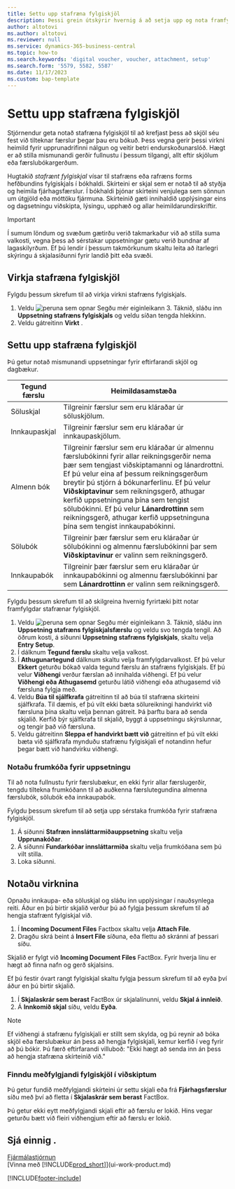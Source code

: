 ```yaml
---
title: Settu upp stafræna fylgiskjöl
description: Þessi grein útskýrir hvernig á að setja upp og nota framfylgdar stafrænar fylgiskjöl í Microsoft Dynamics 365 Business Central.
author: altotovi
ms.author: altotovi
ms.reviewer: null
ms.service: dynamics-365-business-central
ms.topic: how-to
ms.search.keywords: 'digital voucher, voucher, attachment, setup'
ms.search.form: '5579, 5582, 5587'
ms.date: 11/17/2023
ms.custom: bap-template
---
```


# <a name="set-up-digital-vouchers"></a>Settu upp stafræna fylgiskjöl

Stjórnendur geta notað stafræna fylgiskjöl til að krefjast þess að skjöl séu fest við tilteknar færslur þegar þau eru bókuð. Þess vegna gerir þessi virkni heimild fyrir upprunadrifinni nálgun og veitir betri endurskoðunarslóð. Hægt er að stilla mismunandi gerðir fullnustu í þessum tilgangi, allt eftir skjölum eða færslubókargerðum.

Hugtakið *stafrænt fylgiskjal* vísar til stafræns eða rafræns forms hefðbundins fylgiskjals í bókhaldi. Skírteini er skjal sem er notað til að styðja og heimila fjárhagsfærslur. Í bókhaldi þjónar skírteini venjulega sem sönnun um útgjöld eða móttöku fjármuna. Skírteinið gæti innihaldið upplýsingar eins og dagsetningu viðskipta, lýsingu, upphæð og allar heimildarundirskriftir.

> [!IMPORTANT]
> Í sumum löndum og svæðum gætirðu verið takmarkaður við að stilla suma valkosti, vegna þess að sérstakar uppsetningar gætu verið bundnar af lagaskilyrðum. Ef þú lendir í þessum takmörkunum skaltu leita að ítarlegri skýringu á skjalasíðunni fyrir landið þitt eða svæði.

## <a name="enable-digital-vouchers"></a>Virkja stafræna fylgiskjöl

Fylgdu þessum skrefum til að virkja virkni stafræns fylgiskjals.

1. Veldu ![peruna sem opnar Segðu mér eiginleikann 3.](media/ui-search/search_small.png "Segðu mér hvað þú vilt gera") Táknið, sláðu inn **Uppsetning stafræns fylgiskjals** og veldu síðan tengda hlekkinn.
2. Veldu gátreitinn **Virkt** .

## <a name="set-up-digital-vouchers-1"></a>Settu upp stafræna fylgiskjöl

Þú getur notað mismunandi uppsetningar fyrir eftirfarandi skjöl og dagbækur.

| Tegund færslu | Heimildasamstæða |
|------------|-------------|
| Söluskjal | Tilgreinir færslur sem eru kláraðar úr söluskjölum. |
| Innkaupaskjal | Tilgreinir færslur sem eru kláraðar úr innkaupaskjölum. |
| Almenn bók | Tilgreinir færslur sem eru kláraðar úr almennu færslubókinni fyrir allar reikningsgerðir nema þær sem tengjast viðskiptamanni og lánardrottni. Ef þú velur eina af þessum reikningsgerðum breytir þú stjórn á bókunarferlinu. Ef þú velur **Viðskiptavinur** sem reikningsgerð, athugar kerfið uppsetninguna þína sem tengist sölubókinni. Ef þú velur **Lánardrottinn** sem reikningsgerð, athugar kerfið uppsetninguna þína sem tengist innkaupabókinni. |
| Sölubók | Tilgreinir þær færslur sem eru kláraðar úr sölubókinni og almennu færslubókinni þar sem **Viðskiptavinur** er valinn sem reikningsgerð. |
| Innkaupabók | Tilgreinir þær færslur sem eru kláraðar úr innkaupabókinni og almennu færslubókinni þar sem **Lánardrottinn** er valinn sem reikningsgerð. |

Fylgdu þessum skrefum til að skilgreina hvernig fyrirtæki þitt notar framfylgdar stafrænar fylgiskjöl.

1. Veldu ![peruna sem opnar Segðu mér eiginleikann 3.](media/ui-search/search_small.png "Segðu mér hvað þú vilt gera") Táknið, sláðu inn **Uppsetning stafræns fylgiskjalsfærslu** og veldu svo tengda tengil. Að öðrum kosti, á síðunni **Uppsetning stafræns fylgiskjals**, skaltu velja **Entry Setup**.
2. Í dálknum **Tegund færslu**  skaltu velja valkost.
3. Í **Athugunartegund** dálknum skaltu velja framfylgdarvalkost. Ef þú velur **Ekkert** geturðu bókað valda tegund færslu án stafræns fylgiskjals. Ef þú velur **Viðhengi** verður færslan að innihalda viðhengi. Ef þú velur **Viðhengi eða Athugasemd** geturðu látið viðhengi eða athugasemd við færsluna fylgja með. 
4. Veldu **Búa til sjálfkrafa** gátreitinn til að búa til stafræna skírteini sjálfkrafa. Til dæmis, ef þú vilt ekki bæta sölureikningi handvirkt við færsluna þína skaltu velja þennan gátreit. Þá þarftu bara að senda skjalið. Kerfið býr sjálfkrafa til skjalið, byggt á uppsetningu skýrslunnar, og tengir það við færsluna.
5. Veldu gátreitinn **Sleppa ef handvirkt bætt við** gátreitinn ef þú vilt ekki bæta við sjálfkrafa mynduðu stafrænu fylgiskjali ef notandinn hefur þegar bætt við handvirku viðhengi.

### <a name="use-source-codes-for-setup"></a>Notaðu frumkóða fyrir uppsetningu

Til að nota fullnustu fyrir færslubækur, en ekki fyrir allar færslugerðir, tengdu tiltekna frumkóðann til að auðkenna færslutegundina almenna færslubók, sölubók eða innkaupabók.

Fylgdu þessum skrefum til að setja upp sérstaka frumkóða fyrir stafræna fylgiskjöl.

1. Á síðunni **Stafræn innsláttarmiðauppsetning**  skaltu velja **Upprunakóðar**.
2. Á síðunni **Fundarkóðar innsláttarmiða**  skaltu velja frumkóðana sem þú vilt stilla.
3. Loka síðunni.

## <a name="use-the-functionality"></a>Notaðu virknina

Opnaðu innkaupa- eða söluskjal og sláðu inn upplýsingar í nauðsynlega reiti. Áður en þú birtir skjalið verður þú að fylgja þessum skrefum til að hengja stafrænt fylgiskjal við.

1. Í **Incoming Document Files** Factbox skaltu velja **Attach File**.
2. Dragðu skrá beint á  **Insert File** síðuna, eða flettu að skránni af þessari síðu.

Skjalið er fylgt við **Incoming Document Files** FactBox. Fyrir hverja línu er hægt að finna nafn og gerð skjalsins.

Ef þú festir óvart rangt fylgiskjal skaltu fylgja þessum skrefum til að eyða því áður en þú birtir skjalið.

1. Í **Skjalaskrár sem berast**  FactBox úr skjalalínunni, veldu **Skjal á innleið**.
2. Á **Innkomið skjal**  síðu, veldu **Eyða**.

> [!NOTE]
> Ef viðhengi á stafrænu fylgiskjali er stillt sem skylda, og þú reynir að bóka skjöl eða færslubækur án þess að hengja fylgiskjali, kemur kerfið í veg fyrir að þú bókir. Þú færð eftirfarandi villuboð: "Ekki hægt að senda inn án þess að hengja stafræna skírteinið við."

### <a name="find-attached-vouchers-in-transactions"></a>Finndu meðfylgjandi fylgiskjöl í viðskiptum

Þú getur fundið meðfylgjandi skírteini úr settu skjali eða frá **Fjárhagsfærslur**  síðu með því að fletta í **Skjalaskrár sem berast**  FactBox.

Þú getur ekki eytt meðfylgjandi skjali eftir að færslu er lokið. Hins vegar geturðu bætt við fleiri viðhengjum eftir að færslu er lokið.

## <a name="see-also"></a>Sjá einnig .

[Fjármálastjórnun](finance.md)  
[Vinna með [!INCLUDE[prod_short](includes/prod_short.md)]](ui-work-product.md)

[!INCLUDE[footer-include](includes/footer-banner.md)]
